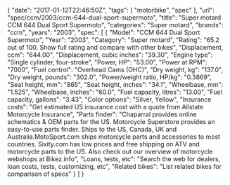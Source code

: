 {
    "date": "2017-01-12T22:46:50Z",
    "tags": [
        "motorbike",
        "spec"
    ],
    "url": "spec\/ccm\/2003\/ccm-644-dual-sport-supermoto",
    "title": "Super motard CCM 644 Dual Sport Supermoto",
    "categories": "Super motard",
    "brands": "ccm",
    "years": "2003",
    "spec": [
        {
            "Model": "CCM 644 Dual Sport Supermoto",
            "Year": "2003",
            "Category": "Super motard",
            "Rating": "65.2 out of 100. Show full rating and compare with other bikes",
            "Displacement, ccm": "644.00",
            "Displacement, cubic inches": "39.30",
            "Engine type": "Single cylinder, four-stroke",
            "Power, HP": "53.00",
            "Power at RPM": "7000",
            "Fuel control": "Overhead Cams (OHC)",
            "Dry weight, kg": "137.0",
            "Dry weight, pounds": "302.0",
            "Power\/weight ratio, HP\/kg": "0.3869",
            "Seat height, mm": "865",
            "Seat height, inches": "34.1",
            "Wheelbase, mm": "1.525",
            "Wheelbase, inches": "60.0",
            "Fuel capacity, litres": "13.00",
            "Fuel capacity, gallons": "3.43",
            "Color options": "Silver, Yellow",
            "Insurance costs": "Get estimated US insurance cost with a quote from Allstate Motorcycle Insurance",
            "Parts finder": "Chaparral provides online schematics & OEM parts for the US.   Motorcycle Superstore provides an easy-to-use parts finder. Ships to the US, Canada, UK and Australia.MotoSport.com ships motorcycle parts and accessories to most countries.    Sixity.com has low prices and free shipping on ATV and motorcycle parts to the US. Also check out our overview of motorcycle webshops at Bikez.info",
            "Loans, tests, etc": "Search the web for dealers, loan costs, tests, customizing, etc",
            "Related bikes": "List related bikes for comparison of specs"
        }
    ]
}